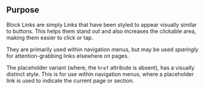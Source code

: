 ## Purpose

Block Links are simply Links that have been styled to appear visually similar to buttons. This helps them stand out and also increases the clickable area, making them easier to click or tap.

They are primarily used within navigation menus, but may be used _sparingly_ for attention-grabbing links elsewhere on pages.

The placeholder variant (where, the `href` attribute is absent), has a visually distinct style. This is for use within navigation menus, where a placeholder link is used to indicate the current page or section.
